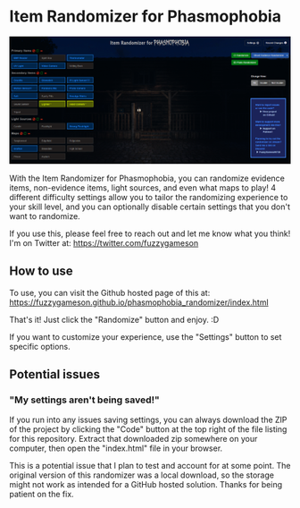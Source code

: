 # Item Randomizer for Phasmophobia

[![Screenshot of the Phasmophobia item randomizer tool](img/readme/example-screenshot.png)](https://fuzzygameson.github.io/phasmophobia_randomizer/index.html)

With the Item Randomizer for Phasmophobia, you can randomize evidence items, non-evidence items, light sources, and even what maps to play! 4 different difficulty settings allow you to tailor the randomizing experience to your skill level, and you can optionally disable certain settings that you don't want to randomize.

If you use this, please feel free to reach out and let me know what you think! I'm on Twitter at: https://twitter.com/fuzzygameson 

## How to use

To use, you can visit the Github hosted page of this at: 
https://fuzzygameson.github.io/phasmophobia_randomizer/index.html

That's it! Just click the "Randomize" button and enjoy. :D 

If you want to customize your experience, use the "Settings" button to set specific options.

## Potential issues

### "My settings aren't being saved!"

If you run into any issues saving settings, you can always download the ZIP of the project by clicking the "Code" button at the top right of the file listing for this repository. Extract that downloaded zip somewhere on your computer, then open the "index.html" file in your browser.

This is a potential issue that I plan to test and account for at some point. The original version of this randomizer was a local download, so the storage might not work as intended for a GitHub hosted solution. Thanks for being patient on the fix.